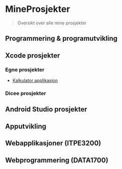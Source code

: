 # MineProsjekter
> Oversikt over alle mine prosjekter

## Programmering & programutvikling

## Xcode prosjekter
### Egne prosjekter
- [Kalkulator applikasjon](https://github.com/nikolasekiw/Xcode-Kalkulator)
### Dicee prosjekter

## Android Studio prosjekter

## Apputvikling

## Webapplikasjoner (ITPE3200)

## Webprogrammering (DATA1700)
